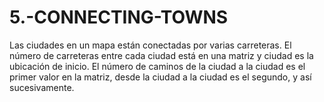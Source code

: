 # 5.-CONNECTING-TOWNS
Las ciudades en un mapa están conectadas por varias carreteras. El número de carreteras entre cada ciudad está en una matriz y ciudad es la ubicación de inicio. El número de caminos de la ciudad a la ciudad es el primer valor en la matriz, desde la ciudad a la ciudad es el segundo, y así sucesivamente.
